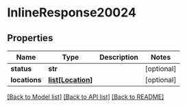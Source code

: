 # InlineResponse20024

## Properties
Name | Type | Description | Notes
------------ | ------------- | ------------- | -------------
**status** | **str** |  | [optional] 
**locations** | [**list[Location]**](Location.md) |  | [optional] 

[[Back to Model list]](../README.md#documentation-for-models) [[Back to API list]](../README.md#documentation-for-api-endpoints) [[Back to README]](../README.md)


